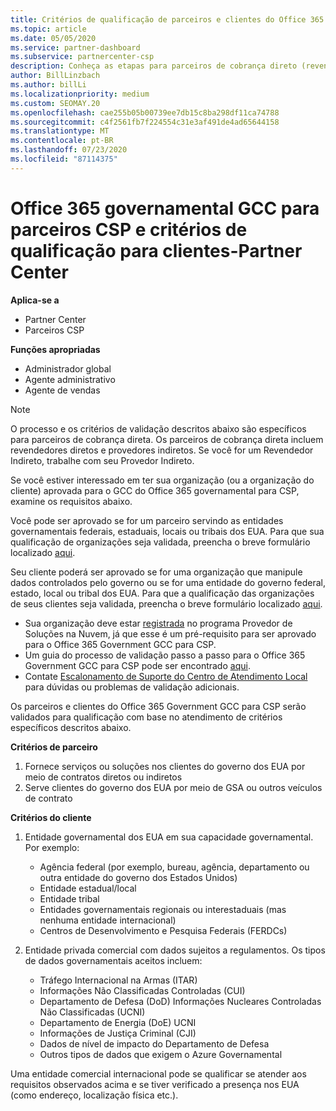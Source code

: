 ```yaml
---
title: Critérios de qualificação de parceiros e clientes do Office 365 Government GCC
ms.topic: article
ms.date: 05/05/2020
ms.service: partner-dashboard
ms.subservice: partnercenter-csp
description: Conheça as etapas para parceiros de cobrança direto (revendedores diretos, provedores indiretos) para validar parceiros e clientes para o GCC do Office 365 governamental para CSP.
author: BillLinzbach
ms.author: billLi
ms.localizationpriority: medium
ms.custom: SEOMAY.20
ms.openlocfilehash: cae255b05b00739ee7db15c8ba298df11ca74788
ms.sourcegitcommit: c4f2561fb7f224554c31e3af491de4ad65644158
ms.translationtype: MT
ms.contentlocale: pt-BR
ms.lasthandoff: 07/23/2020
ms.locfileid: "87114375"
---
```

# <a name="office-365-government-gcc-for-csp-partner-and-customer-eligibility-criteria---partner-center"></a>Office 365 governamental GCC para parceiros CSP e critérios de qualificação para clientes-Partner Center

**Aplica-se a**

- Partner Center
- Parceiros CSP

**Funções apropriadas**

- Administrador global
- Agente administrativo
- Agente de vendas

>[!NOTE]
>O processo e os critérios de validação descritos abaixo são específicos para parceiros de cobrança direta. Os parceiros de cobrança direta incluem revendedores diretos e provedores indiretos.  Se você for um Revendedor Indireto, trabalhe com seu Provedor Indireto.

Se você estiver interessado em ter sua organização (ou a organização do cliente) aprovada para o GCC do Office 365 governamental para CSP, examine os requisitos abaixo.

Você pode ser aprovado se for um parceiro servindo as entidades governamentais federais, estaduais, locais ou tribais dos EUA. Para que sua qualificação de organizações seja validada, preencha o breve formulário localizado [aqui](https://products.office.com/government/eligibility-validation?ReqType=CSPPartner).

Seu cliente poderá ser aprovado se for uma organização que manipule dados controlados pelo governo ou se for uma entidade do governo federal, estado, local ou tribal dos EUA. Para que a qualificação das organizações de seus clientes seja validada, preencha o breve formulário localizado [aqui](https://products.office.com/government/eligibility-validation?ReqType=CSPCustomer). 

-   Sua organização deve estar [registrada](https://partnercenter.microsoft.com/partner/cloud-solution-provider) no programa Provedor de Soluções na Nuvem, já que esse é um pré-requisito para ser aprovado para o Office 365 Government GCC para CSP.
-   Um guia do processo de validação passo a passo para o Office 365 Government GCC para CSP pode ser encontrado [aqui](https://go.microsoft.com/fwlink/?linkid=2007323).
-   Contate [Escalonamento de Suporte do Centro de Atendimento Local](mailto:usgcce@microsoft.com) para dúvidas ou problemas de validação adicionais.

Os parceiros e clientes do Office 365 Government GCC para CSP serão validados para qualificação com base no atendimento de critérios específicos descritos abaixo.

**Critérios de parceiro**
1.  Fornece serviços ou soluções nos clientes do governo dos EUA por meio de contratos diretos ou indiretos
2.  Serve clientes do governo dos EUA por meio de GSA ou outros veículos de contrato

**Critérios do cliente**
1.  Entidade governamental dos EUA em sua capacidade governamental. Por exemplo:
 
    -  Agência federal (por exemplo, bureau, agência, departamento ou outra entidade do governo dos Estados Unidos)
    -   Entidade estadual/local 
    -   Entidade tribal
    -   Entidades governamentais regionais ou interestaduais (mas nenhuma entidade internacional)
    -   Centros de Desenvolvimento e Pesquisa Federais (FERDCs)

2.  Entidade privada comercial com dados sujeitos a regulamentos. Os tipos de dados governamentais aceitos incluem: 
    -   Tráfego Internacional na Armas (ITAR)
    -   Informações Não Classificadas Controladas (CUI)
    -   Departamento de Defesa (DoD) Informações Nucleares Controladas Não Classificadas (UCNI)
    -   Departamento de Energia (DoE) UCNI
    -   Informações de Justiça Criminal (CJI)
    -   Dados de nível de impacto do Departamento de Defesa
    -   Outros tipos de dados que exigem o Azure Governamental

Uma entidade comercial internacional pode se qualificar se atender aos requisitos observados acima e se tiver verificado a presença nos EUA (como endereço, localização física etc.).

